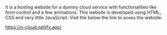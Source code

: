 It is a hosting website for a dummy cloud service with functionalities like form control and a few animations. 
This website is developed using HTML, CSS and very little JavaScript.
Visit the below the link to acess the website:

https://n-cloud.netlify.app/
